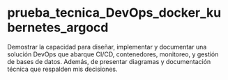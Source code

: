 # prueba_tecnica_DevOps_docker_kubernetes_argocd
Demostrar la capacidad para diseñar, implementar y documentar una solución DevOps que abarque CI/CD, contenedores, monitoreo, y gestión de bases de datos. Además, de presentar diagramas y documentación técnica que respalden mis decisiones.
